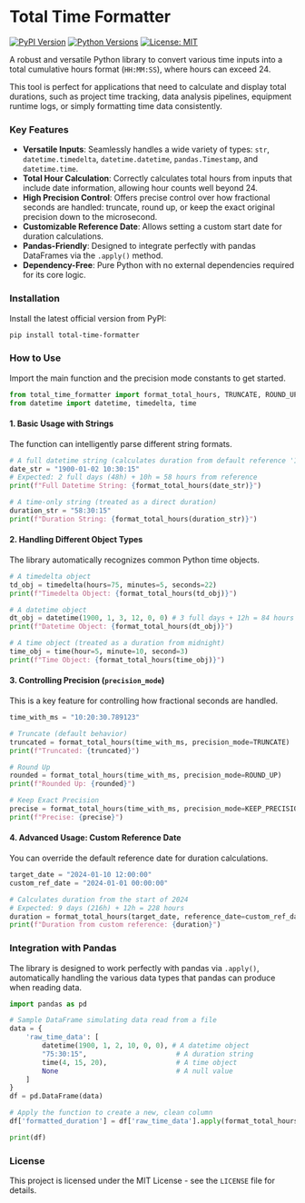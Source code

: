 # Total Time Formatter

[![PyPI Version](https://img.shields.io/pypi/v/total-time-formatter)](https://pypi.org/project/total-time-formatter/)
[![Python Versions](https://img.shields.io/pypi/pyversions/total-time-formatter)](https://pypi.org/project/total-time-formatter/)
[![License: MIT](https://img.shields.io/badge/License-MIT-yellow.svg)](https://opensource.org/licenses/MIT)

A robust and versatile Python library to convert various time inputs into a total cumulative hours format (`HH:MM:SS`), where hours can exceed 24.

This tool is perfect for applications that need to calculate and display total durations, such as project time tracking, data analysis pipelines, equipment runtime logs, or simply formatting time data consistently.

### Key Features

* **Versatile Inputs**: Seamlessly handles a wide variety of types: `str`, `datetime.timedelta`, `datetime.datetime`, `pandas.Timestamp`, and `datetime.time`.
* **Total Hour Calculation**: Correctly calculates total hours from inputs that include date information, allowing hour counts well beyond 24.
* **High Precision Control**: Offers precise control over how fractional seconds are handled: truncate, round up, or keep the exact original precision down to the microsecond.
* **Customizable Reference Date**: Allows setting a custom start date for duration calculations.
* **Pandas-Friendly**: Designed to integrate perfectly with pandas DataFrames via the `.apply()` method.
* **Dependency-Free**: Pure Python with no external dependencies required for its core logic.

### Installation

Install the latest official version from PyPI:

```bash
pip install total-time-formatter
```

### How to Use

Import the main function and the precision mode constants to get started.

```python
from total_time_formatter import format_total_hours, TRUNCATE, ROUND_UP, KEEP_PRECISION
from datetime import datetime, timedelta, time
```

#### 1. Basic Usage with Strings

The function can intelligently parse different string formats.

```python
# A full datetime string (calculates duration from default reference '1899-12-31')
date_str = "1900-01-02 10:30:15" 
# Expected: 2 full days (48h) + 10h = 58 hours from reference
print(f"Full Datetime String: {format_total_hours(date_str)}")

# A time-only string (treated as a direct duration)
duration_str = "58:30:15"
print(f"Duration String: {format_total_hours(duration_str)}")
```

#### 2. Handling Different Object Types

The library automatically recognizes common Python time objects.

```python
# A timedelta object
td_obj = timedelta(hours=75, minutes=5, seconds=22)
print(f"Timedelta Object: {format_total_hours(td_obj)}")

# A datetime object
dt_obj = datetime(1900, 1, 3, 12, 0, 0) # 3 full days + 12h = 84 hours from reference
print(f"Datetime Object: {format_total_hours(dt_obj)}")

# A time object (treated as a duration from midnight)
time_obj = time(hour=5, minute=10, second=3)
print(f"Time Object: {format_total_hours(time_obj)}")
```

#### 3. Controlling Precision (`precision_mode`)

This is a key feature for controlling how fractional seconds are handled.

```python
time_with_ms = "10:20:30.789123"

# Truncate (default behavior)
truncated = format_total_hours(time_with_ms, precision_mode=TRUNCATE)
print(f"Truncated: {truncated}")

# Round Up
rounded = format_total_hours(time_with_ms, precision_mode=ROUND_UP)
print(f"Rounded Up: {rounded}")

# Keep Exact Precision
precise = format_total_hours(time_with_ms, precision_mode=KEEP_PRECISION)
print(f"Precise: {precise}")
```

#### 4. Advanced Usage: Custom Reference Date

You can override the default reference date for duration calculations.

```python
target_date = "2024-01-10 12:00:00"
custom_ref_date = "2024-01-01 00:00:00"

# Calculates duration from the start of 2024
# Expected: 9 days (216h) + 12h = 228 hours
duration = format_total_hours(target_date, reference_date=custom_ref_date)
print(f"Duration from custom reference: {duration}")
```

### Integration with Pandas

The library is designed to work perfectly with pandas via `.apply()`, automatically handling the various data types that pandas can produce when reading data.

```python
import pandas as pd

# Sample DataFrame simulating data read from a file
data = {
    'raw_time_data': [
        datetime(1900, 1, 2, 10, 0, 0), # A datetime object
        "75:30:15",                      # A duration string
        time(4, 15, 20),                 # A time object
        None                             # A null value
    ]
}
df = pd.DataFrame(data)

# Apply the function to create a new, clean column
df['formatted_duration'] = df['raw_time_data'].apply(format_total_hours)

print(df)
```

### License

This project is licensed under the MIT License - see the `LICENSE` file for details.